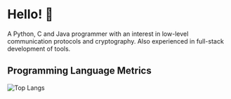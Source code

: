 # Hello! 👋 

A Python, C and Java programmer with an interest in low-level communication protocols and cryptography. Also experienced in full-stack development of tools.

## Programming Language Metrics
![Top Langs](https://github-readme-stats.vercel.app/api/top-langs/?username=alyssa019283&layout=donut&theme=algolia)


<!--
**alyssa019283/alyssa019283** is a ✨ _special_ ✨ repository because its `README.md` (this file) appears on your GitHub profile.

Here are some ideas to get you started:

- 🔭 I’m currently working on ...
- 🌱 I’m currently learning ...
- 👯 I’m looking to collaborate on ...
- 🤔 I’m looking for help with ...
- 💬 Ask me about ...
- 📫 How to reach me: ...
- 😄 Pronouns: ...
- ⚡ Fun fact: ...
-->
